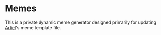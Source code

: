 # Memes

This is a private dynamic meme generator designed primarily for updating [Artiel](https://github.com/skyra-project/artiel)'s meme template file.
